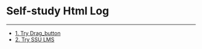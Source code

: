 <!DOCTYPE html>
<html lang="en">
<head>
    <meta charset="UTF-8">
    <meta name="viewport" content="width=device-width, initial-scale=1.0">
</head>
<body>
    <h1>Self-study Html Log</h1>
    <hr>
    <ul>
        <li>
            <a href = "https://vedeir156.github.io/html5/drag_button.html" target="_blank">  1. Try Drag_button </a>
        </li>
        <li>
            <a href = "https://vedeir156.github.io/html5/ssu-lms.html" target="_blank"> 2. Try SSU LMS </a>
        </li>
    </ul>
        
</body>
</html>
